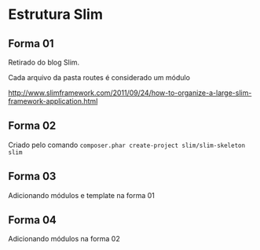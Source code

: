 # Estrutura Slim

## Forma 01

Retirado do blog Slim.

Cada arquivo da pasta routes é considerado um módulo

http://www.slimframework.com/2011/09/24/how-to-organize-a-large-slim-framework-application.html


## Forma 02

Criado pelo comando `composer.phar create-project slim/slim-skeleton slim`


## Forma 03

Adicionando módulos e template na forma 01

## Forma 04

Adicionando módulos na forma 02



